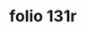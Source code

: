 ---
layout: edition
title: folio 131r
manuscript: Florence, Biblioteca Marucelliana, Carte Rajna XIX.15
sigla: R
iip: r131r.tif
milestone: 261
---